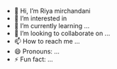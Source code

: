 - 👋 Hi, I’m Riya mirchandani
- 👀 I’m interested in 
- 🌱 I’m currently learning ...
- 💞️ I’m looking to collaborate on ...
- 📫 How to reach me ...
- 😄 Pronouns: ...
- ⚡ Fun fact: ...

<!---
riyamirchi/riyamirchi is a ✨ special ✨ repository because its `README.md` (this file) appears on your GitHub profile.
You can click the Preview link to take a look at your changes.
--->
